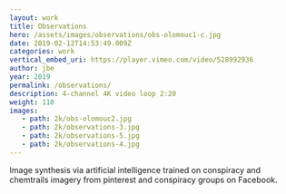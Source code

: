 ```yaml
---
layout: work
title: Observations
hero: /assets/images/observations/obs-olomouc1-c.jpg
date: 2019-02-12T14:53:49.009Z
categories: work
vertical_embed_uri: https://player.vimeo.com/video/528992936
author: jbe
year: 2019
permalink: /observations/
description: 4-channel 4K video loop 2:20
weight: 110
images:
   - path: 2k/obs-olomouc2.jpg
   - path: 2k/observations-3.jpg
   - path: 2k/observations-5.jpg
   - path: 2k/observations-4.jpg
---
```


Image synthesis via artificial intelligence trained on conspiracy and chemtrails imagery from pinterest and conspiracy groups on Facebook.
